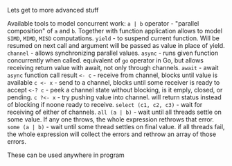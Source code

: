 Lets get to more advanced stuff 

Available tools to model concurrent work:
`a | b` operator - "parallel composition" of `a` and `b`. Together with function application allows to model `SIMD`, `MIMD`, `MISD` computations.
`yield` - to suspend current function. Will be resumed on next call and argument will be passed as value in place of yield.
`channel` - allows synchronizing parallel values.
`async` - runs given function concurrently when called. equivalent of `go` operator in Go, but allows receiving return value with await, not only through channels.
`await` - await `async` function call result
`<- c` - receive from channel, blocks until value is available
`c <- x` - send to a channel, blocks until some receiver is ready to accept
`<-? c` - peek a channel state without blocking, is it emply, closed, or pending.
`c ?<- x` - try pushing value into channel. will return status instead of blocking if noone ready to receive.
`select (c1, c2, c3)` - wait for receiving of either of channels.
`all (a | b)` - wait until all threads settle on some value. If any one throws, the whole expression rethrows that error.
`some (a | b)` - wait until some thread settles on final value. if all threads fail, the whole expression will collect the errors and rethrow an array of those errors.

These can be used anywhere in program